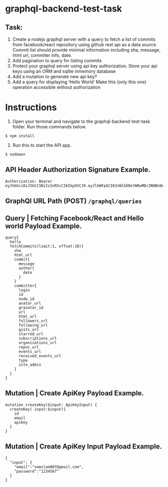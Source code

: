 # graphql-backend-test-task

## Task:

1. Create a nodejs graphql server with a query to fetch a list of commits from facebook/react repository using github rest api as a data source. Commit list should provide minimal information including sha, message, html url, commiter info, date.
2. Add pagination to query for listing commits
3. Protect your graphql server using api key authorization. Store your api keys using an ORM and sqlite inmemory database
4. Add a mutation to generate new api key?
5. Add a query for displaying ‘Hello World’ Make this (only this one) operation accessible without authorization

# Instructions
1. Open your terminal and navigate to the graphql-backend-test-task folder. Run those commands below. 
```
$ npm install
```
2. Run this to start the API app.
```
$ nodemon
```
## API Header Authorization Signature Example.
```
Authorization: Bearer eyJhbGciOiJIUzI1NiIsInR5cCI6IkpXVCJ9.eyJlbWFpbCI6InNlbXNsYW0wMDc3N0BnbWFpbC5jb20iLCJpYXQiOjE2NTAyMDY4NjUsImV4cCI6MTY4MTc0Mjg2NX0.2h_beEyTulfcfigwNxyUPpw3yzjLAzaXLEroPQ0qRAk
```
## GraphQl URL Path (POST) `/graphql/queries`

## Query | Fetching Facebook/React and Hello world Payload Example.
```
query{
  hello
  fetchCommits(limit:1, offset:10){
    sha
    html_url
    commit{
      message
      author{
        date
      }
    }
    committer{
      login
      id
      node_id
      avatar_url
      gravatar_id
      url
      html_url
      followers_url
      following_url
      gists_url
      starred_url
      subscriptions_url
      organizations_url
      repos_url
      events_url
      received_events_url
      type
      site_admin
    }
  }
}
```
## Mutation | Create ApiKey Payload Example.
```
mutation createKey($input: ApiKeyInput) {
  createKey( input:$input){
    id
  	email
  	apiKey
  }
}
```
## Mutation | Create ApiKey Input Payload Example.
```
{
  "input": {
    "email":"semslam007@gmail.com",
    "password":"1234567"
  }
}
```